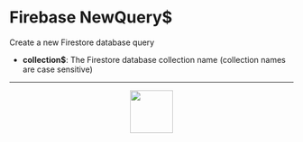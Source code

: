 # Firebase NewQuery&dollar;
Create a new Firestore database query
- **collection&dollar;**: The Firestore database collection name (collection names are case sensitive)
---
<p align="center"><img valign="middle" width="76px" src="https://drive.google.com/uc?export=view&id=1c2KO0LJpvMS9X9CAGV6dOfciR7OWhdKA" /></p>